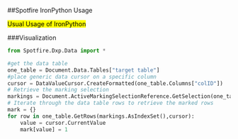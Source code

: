 ##Spotfire IronPython Usage

<mark>Usual Usage of IronPython</mark>

###Visualization
```python
from Spotfire.Dxp.Data import *

#get the data table
one_table = Document.Data.Tables["target table"]
#place generic data cursor on a specific column
cursor = DataValueCursor.CreateFormatted(one_table.Columns["colID"])
# Retrieve the marking selection
markings = Document.ActiveMarkingSelectionReference.GetSelection(one_table)
# Iterate through the data table rows to retrieve the marked rows
mark = {}
for row in one_table.GetRows(markings.AsIndexSet(),cursor):
    value = cursor.CurrentValue
    mark[value] = 1

```

